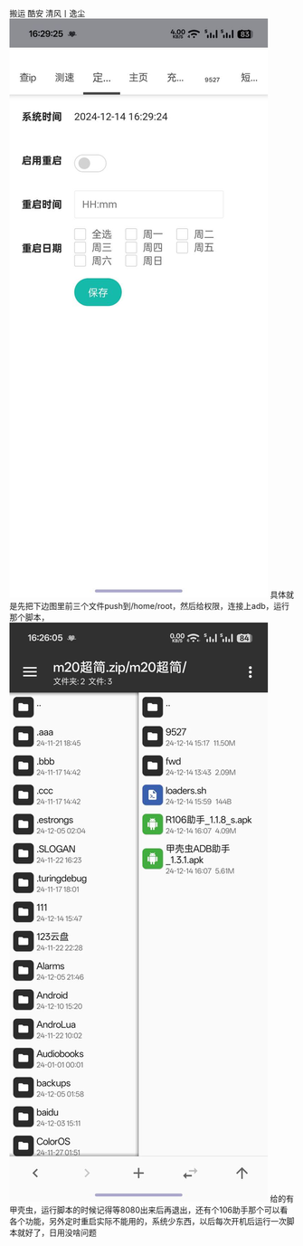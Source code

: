 
搬运 酷安 清风丨逸尘
![img.png](img.png)
具体就是先把下边图里前三个文件push到/home/root，然后给权限，连接上adb，运行那个脚本，
![img_1.png](img_1.png)
给的有甲壳虫，运行脚本的时候记得等8080出来后再退出，还有个106助手那个可以看各个功能，另外定时重启实际不能用的，系统少东西，以后每次开机后运行一次脚本就好了，日用没啥问题